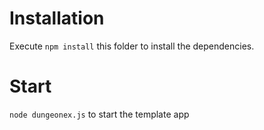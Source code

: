 # Installation

Execute `npm install` this folder to install the dependencies.

# Start

`node dungeonex.js` to start the template app
